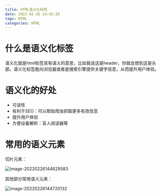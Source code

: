 ```yaml
---
title: HTML语义化标签
date: 2022-02-26 14:42:28
tags: HTML
categories: HTML
---
```


# 什么是语义化标签

语义化就是html标签具有语义的意思，比如我说这是header，你就会想到这是头部。语义化标签能向浏览器或者是搜索引擎提供关键字信息，从而提升用户体验。

# 语义化的好处

- 可读性
- 有利于SEO：可以帮助爬虫抓取更多有效信息
- 提升用户体验
- 方便设备解析：盲人阅读器等

# 常用的语义元素

切片元素：

![image-20220226144629583](https://cdn.jsdelivr.net/gh/SC-WSKun/HexoStaticFile/img/image-20220226144629583.png)

其他部分常用语义元素：

![image-20220226144720132](https://cdn.jsdelivr.net/gh/SC-WSKun/HexoStaticFile/img/image-20220226144720132.png)

